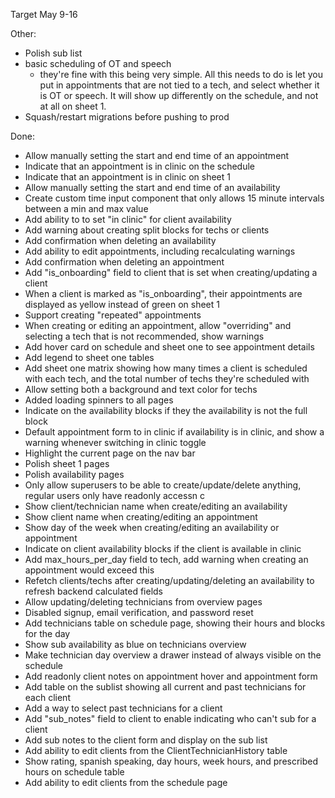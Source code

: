 Target May 9-16

Other:

- Polish sub list
- basic scheduling of OT and speech
  - they're fine with this being very simple. All this needs to do is let you put in appointments that are not tied to a tech, and select whether it is OT or speech. It will show up differently on the schedule, and not at all on sheet 1.
- Squash/restart migrations before pushing to prod

Done:

- Allow manually setting the start and end time of an appointment
- Indicate that an appointment is in clinic on the schedule
- Indicate that an appointment is in clinic on sheet 1
- Allow manually setting the start and end time of an availability
- Create custom time input component that only allows 15 minute intervals between a min and max value
- Add ability to to set "in clinic" for client availability
- Add warning about creating split blocks for techs or clients
- Add confirmation when deleting an availability
- Add ability to edit appointments, including recalculating warnings
- Add confirmation when deleting an appointment
- Add "is_onboarding" field to client that is set when creating/updating a client
- When a client is marked as "is_onboarding", their appointments are displayed as yellow instead of green on sheet 1
- Support creating "repeated" appointments
- When creating or editing an appointment, allow "overriding" and selecting a tech that is not recommended, show warnings
- Add hover card on schedule and sheet one to see appointment details
- Add legend to sheet one tables
- Add sheet one matrix showing how many times a client is scheduled with each tech, and the total number of techs they're scheduled with
- Allow setting both a background and text color for techs
- Added loading spinners to all pages
- Indicate on the availability blocks if they the availability is not the full block
- Default appointment form to in clinic if availability is in clinic, and show a warning whenever switching in clinic toggle
- Highlight the current page on the nav bar
- Polish sheet 1 pages
- Polish availability pages
- Only allow superusers to be able to create/update/delete anything, regular users only have readonly accessn c
- Show client/technician name when create/editing an availability
- Show client name when creating/editing an appointment
- Show day of the week when creating/editing an availability or appointment
- Indicate on client availability blocks if the client is available in clinic
- Add max_hours_per_day field to tech, add warning when creating an appointment would exceed this
- Refetch clients/techs after creating/updating/deleting an availability to refresh backend calculated fields
- Allow updating/deleting technicians from overview pages
- Disabled signup, email verification, and password reset
- Add technicians table on schedule page, showing their hours and blocks for the day
- Show sub availability as blue on technicians overview
- Make technician day overview a drawer instead of always visible on the schedule
- Add readonly client notes on appointment hover and appointment form
- Add table on the sublist showing all current and past technicians for each client
- Add a way to select past technicians for a client
- Add "sub_notes" field to client to enable indicating who can't sub for a client
- Add sub notes to the client form and display on the sub list
- Add ability to edit clients from the ClientTechnicianHistory table
- Show rating, spanish speaking, day hours, week hours, and prescribed hours on schedule table
- Add ability to edit clients from the schedule page
